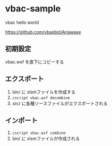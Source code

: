# vbac-sample
vbac hello world

https://github.com/vbaidiot/Ariawase

## 初期設定

vbac.wsf を直下にコピーする

## エクスポート

1. bin/ に xlsmファイルを作成する
2. `cscript vbac.wsf decombine`
3. src/ に各種ソースファイルがエクスポートされる

## インポート

1. `cscript vbac.wsf combine`
2. bin/ に xlsmファイルが作成される
